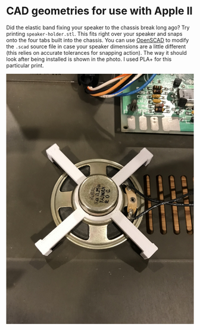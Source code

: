 CAD geometries for use with Apple II
====================================

Did the elastic band fixing your speaker to the chassis break long ago?  Try printing `speaker-holder.stl`.  This fits right over your speaker and snaps onto the four tabs built into the chassis.  You can use [OpenSCAD](https://openscad.org) to modify the `.scad` source file in case your speaker dimensions are a little different (this relies on accurate tolerances for snapping action).  The way it should look after being installed is shown in the photo.  I used PLA+ for this particular print.

![Speaker Holder Photo](speaker-holder-photo.jpeg)
